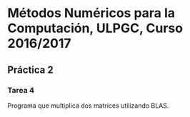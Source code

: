 # Métodos Numéricos para la Computación, ULPGC, Curso 2016/2017
## Práctica 2
### Tarea 4
Programa que multiplica dos matrices utilizando BLAS.
